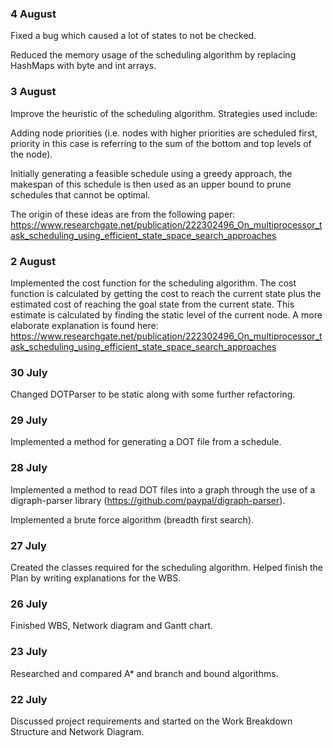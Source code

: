 ### 4 August
Fixed a bug which caused a lot of states to not be checked.

Reduced the memory usage of the scheduling algorithm by replacing HashMaps with byte and int arrays.

### 3 August
Improve the heuristic of the scheduling algorithm. Strategies used include: 

Adding node priorities (i.e. nodes with higher priorities are scheduled first, priority in this case is referring to the sum of the bottom and top levels of the node).

Initially generating a feasible schedule using a greedy approach, the makespan of this schedule is then used as an upper bound to prune schedules that cannot be optimal.

The origin of these ideas are from the following paper: https://www.researchgate.net/publication/222302496_On_multiprocessor_task_scheduling_using_efficient_state_space_search_approaches

### 2 August
Implemented the cost function for the scheduling algorithm. The cost function is calculated by getting the cost to reach the current state plus the estimated cost of reaching the goal state from the current state. This estimate is calculated by finding the static level of the current node. A more elaborate explanation is found here: https://www.researchgate.net/publication/222302496_On_multiprocessor_task_scheduling_using_efficient_state_space_search_approaches

### 30 July
Changed DOTParser to be static along with some further refactoring.

### 29 July
Implemented a method for generating a DOT file from a schedule.

### 28 July
Implemented a method to read DOT files into a graph through the use of a digraph-parser library (https://github.com/paypal/digraph-parser).

Implemented a brute force algorithm (breadth first search).

### 27 July
Created the classes required for the scheduling algorithm. Helped finish the Plan by writing explanations for the WBS.

### 26 July
Finished WBS, Network diagram and Gantt chart.

### 23 July
Researched and compared A* and branch and bound algorithms.

### 22 July
Discussed project requirements and started on the Work Breakdown Structure and Network Diagram.
